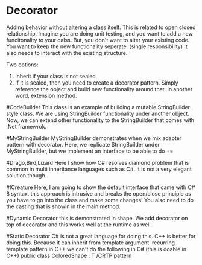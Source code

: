 # Decorator

Adding behavior without altering a class itself. This is related to open closed relationship. 
Imagine you are doing unit testing, and you want to add a new funcitonality to your calss. But, you don't want to alter your existing code. You want to keep the new functionality seperate. (single responsibility)
It also needs to interact with the existing structure. 

Two options:
1. Inherit if your class is not sealed
2. If it is sealed, then you need to create a decorator pattern. Simply reference the object and build new functionality around that. In another word, extension method.

#CodeBuilder 
This class is an example of building a mutable StringBuilder style class. We are using StringBuilder functionality under another object. Now, we can extend other functionality 
to the StringBuilder that comes with .Net framewrok. 

#MyStringBuilder
MyStringBuilder demonstrates when we mix adapter pattern with decorator. Here, we replicate StringBuilder under MyStringBuilder, but we implement
an interface to be able to do +=


#Drago,Bird,Lizard
Here I show how C# resolves diamond problem that is common in multi inheritance languages such as C#. It is not a very elegant solution though.

#ICreature
Here, I am going to show the default interface that came with C# 8  syntax. this approach is intrusive and breaks the open/close principle as you 
have to go into the class and make some changes! You also need to do the casting that is showin in the main method.

#Dynamic Decorator
this is demonstrated in shape. We add decorator on top of decorator and this works well at the runtime as well. 

#Static Decorator
C# is not a great language for doing this. C++ is better for doing this. Because it can inherit from template argument.
recurring template pattern in C++
we can't do the following in C# (this is doable in C++)
public class ColoredShape<T> : T /CRTP pattern